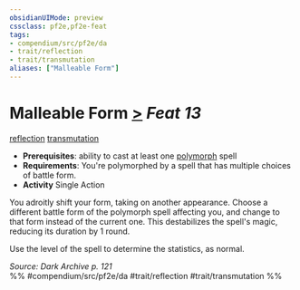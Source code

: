 ```yaml
---
obsidianUIMode: preview
cssclass: pf2e,pf2e-feat
tags:
- compendium/src/pf2e/da
- trait/reflection
- trait/transmutation
aliases: ["Malleable Form"]
---
```

# Malleable Form  [>](../../Rules/core-rulebook/chapter-9-playing-the-game.md#Actions "Single Action") *Feat 13*  
[reflection](../../Rules/traits/reflection-da.md)  [transmutation](../../Rules/traits/transmutation.md)  

- **Prerequisites**: ability to cast at least one [polymorph](../../Rules/traits/polymorph.md) spell
- **Requirements**: You're polymorphed by a spell that has multiple choices of battle form.
- **Activity** Single Action

You adroitly shift your form, taking on another appearance. Choose a different battle form of the polymorph spell affecting you, and change to that form instead of the current one. This destabilizes the spell's magic, reducing its duration by 1 round.

Use the level of the spell to determine the statistics, as normal.

*Source: Dark Archive p. 121*  
%% #compendium/src/pf2e/da #trait/reflection #trait/transmutation %%